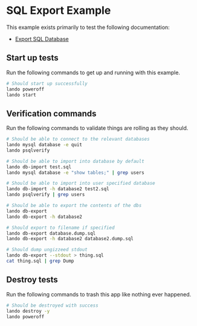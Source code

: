 SQL Export Example
==================

This example exists primarily to test the following documentation:

* [Export SQL Database](https://docs.devwithlando.io/guides/db-export.html)

Start up tests
--------------

Run the following commands to get up and running with this example.

```bash
# Should start up successfully
lando poweroff
lando start
```

Verification commands
---------------------

Run the following commands to validate things are rolling as they should.

```bash
# Should be able to connect to the relevant databases
lando mysql database -e quit
lando psqlverify

# Should be able to import into database by default
lando db-import test.sql
lando mysql database -e "show tables;" | grep users

# Should be able to import into user specified database
lando db-import -h database2 test2.sql
lando psqlverify | grep users

# Should be able to export the contents of the dbs
lando db-export
lando db-export -h database2

# Should export to filename if specified
lando db-export database.dump.sql
lando db-export -h database2 database2.dump.sql

# Should dump ungizzeed stdout
lando db-export --stdout > thing.sql
cat thing.sql | grep Dump
```

Destroy tests
-------------

Run the following commands to trash this app like nothing ever happened.

```bash
# Should be destroyed with success
lando destroy -y
lando poweroff
```

